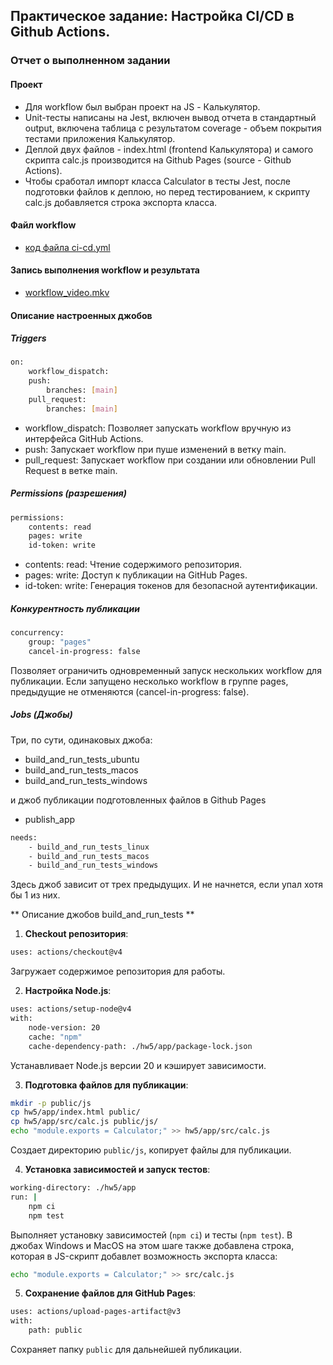 ## Практическое задание: Настройка CI/CD в Github Actions.

### Отчет о выполненном задании

#### Проект

-   Для workflow был выбран проект на JS - Калькулятор.
-   Unit-тесты написаны на Jest, включен вывод отчета в стандартный output, включена таблица с результатом coverage - объем покрытия тестами приложения Калькулятор.
-   Деплой двух файлов - index.html (frontend Калькулятора) и самого скрипта calc.js производится на Github Pages (source - Github Actions).
-   Чтобы сработал импорт класса Calculator в тесты Jest, после подготовки файлов к деплою, но перед тестированием, к скрипту calc.js добавляется строка экспорта класса.

#### Файл workflow

-   [код файла ci-cd.yml](https://github.com/eugenekweb/pipelineDev/blob/main/.github/workflows/ci-cd.yml)

#### Запись выполнения workflow и результата

-   [workflow_video.mkv](../video/workflow_video.mkv)

#### Описание настроенных джобов

##### Triggers

```bash
on:
    workflow_dispatch:
    push:
        branches: [main]
    pull_request:
        branches: [main]
```

-   workflow_dispatch: Позволяет запускать workflow вручную из интерфейса GitHub Actions.
-   push: Запускает workflow при пуше изменений в ветку main.
-   pull_request: Запускает workflow при создании или обновлении Pull Request в ветке main.

##### Permissions (разрешения)

```bash
permissions:
    contents: read
    pages: write
    id-token: write
```

-   contents: read: Чтение содержимого репозитория.
-   pages: write: Доступ к публикации на GitHub Pages.
-   id-token: write: Генерация токенов для безопасной аутентификации.

##### Конкурентность публикации

```bash
concurrency:
    group: "pages"
    cancel-in-progress: false
```

Позволяет ограничить одновременный запуск нескольких workflow для публикации. Если запущено несколько workflow в группе pages, предыдущие не отменяются (cancel-in-progress: false).

##### Jobs (Джобы)

Три, по сути, одинаковых джоба:

-   build_and_run_tests_ubuntu
-   build_and_run_tests_macos
-   build_and_run_tests_windows

и джоб публикации подготовленных файлов в Github Pages

-   publish_app

```bash
needs:
    - build_and_run_tests_linux
    - build_and_run_tests_macos
    - build_and_run_tests_windows
```

Здесь джоб зависит от трех предыдущих. И не начнется, если упал хотя бы 1 из них.

** Описание джобов build_and_run_tests **

1. **Checkout репозитория**:

```bash
uses: actions/checkout@v4
```

Загружает содержимое репозитория для работы.

2. **Настройка Node.js**:

```bash
uses: actions/setup-node@v4
with:
    node-version: 20
    cache: "npm"
    cache-dependency-path: ./hw5/app/package-lock.json

```

Устанавливает Node.js версии 20 и кэширует зависимости.

3. **Подготовка файлов для публикации**:

```bash
mkdir -p public/js
cp hw5/app/index.html public/
cp hw5/app/src/calc.js public/js/
echo "module.exports = Calculator;" >> hw5/app/src/calc.js
```

Создает директорию `public/js`, копирует файлы для публикации.

4. **Установка зависимостей и запуск тестов**:

```bash
working-directory: ./hw5/app
run: |
    npm ci
    npm test
```

Выполняет установку зависимостей (`npm ci`) и тесты (`npm test`).
В джобах Windows и MacOS на этом шаге также добавлена строка, которая в JS-скрипт добавлет возможность экспорта класса:

```bash
echo "module.exports = Calculator;" >> src/calc.js
```

5. **Сохранение файлов для GitHub Pages**:

```bash
uses: actions/upload-pages-artifact@v3
with:
    path: public
```

Сохраняет папку `public` для дальнейшей публикации.
